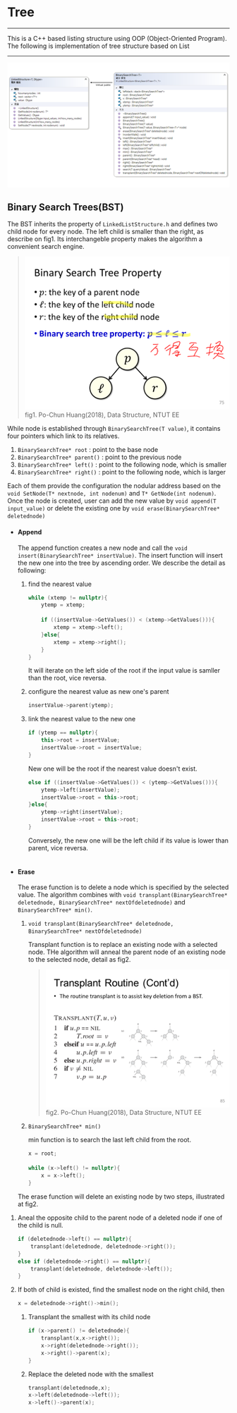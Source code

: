 # Tree
----
This is a C++ based listing structure using OOP (Object-Oriented Program). The following is implementation of tree structure based on List 

----
![#List Fig](UML_BinarytSearchTree.png)

## Binary Search Trees(BST)
The BST inherits the property of ```LinkedListStructure.h``` and defines two child node for every node. 
The left child is smaller than the right, as describe on fig1. Its interchangeble property makes the algorithm a convenient search engine.

>![Binary Search Tree](BST.png)
>fig1. Po-Chun Huang(2018), Data Structure, NTUT EE

While node is established through ```BinarySearchTree(T value)```, it contains four pointers which link to its relatives.

1. ```BinarySearchTree* root``` : point to the base node 
2. ```BinarySearchTree* parent()``` : point to the previous node 
3. ```BinarySearchTree* left()``` : point to the following node, which is smaller
4. ```BinarySearchTree* right()``` : point to the following node, which is larger

Each of them provide the configuration the nodular address based on the ```void SetNode(T* nextnode, int nodenum)``` and ```T* GetNode(int nodenum)```.  
Once the node is created, user can add the new value by ```void append(T input_value)``` or delete the existing one by ```void erase(BinarySearchTree* deletednode)```

* #### Append
    The append function creates a new node and call the ```void insert(BinarySearchTree* insertValue)```.
The insert function will insert the new one into the tree by ascending order. We describe the detail as following:
   1. find the nearest value
        ```c++ number-lines
        while (xtemp != nullptr){
		    ytemp = xtemp;

		    if ((insertValue->GetValues()) < (xtemp->GetValues())){
			    xtemp = xtemp->left();
		    }else{
			    xtemp = xtemp->right();
		    }
	    }
        ```
        It will iterate on the left side of the root if the input value is samller than the root, vice reversa.

  2. configure the nearest value as new one's parent
        ```c++ numbers-line
       insertValue->parent(ytemp);
        ```

  3. link the nearest value to the new one
        ```c++ numbers-line
        if (ytemp == nullptr){
	        this->root = insertValue;
   	        insertValue->root = insertValue;
        }
        ``` 
        New one will be the root if the nearest value doesn't exist.
        ```c++ numbers-line
        else if ((insertValue->GetValues()) < (ytemp->GetValues())){
		    ytemp->left(insertValue);
		    insertValue->root = this->root;
	    }else{
		    ytemp->right(insertValue);
		    insertValue->root = this->root;
	    }    
        ```
        
        Conversely, the new one will be the left child if its value is lower than parent, vice reversa.
<br><br>
* #### Erase
    The erase function is to delete a node which is specified by the selected value. The algorithm combines with ```void transplant(BinarySearchTree* deletednode, BinarySearchTree* nextOfdeletednode)``` and ```BinarySearchTree* min()```.
    1. ```void transplant(BinarySearchTree* deletednode, BinarySearchTree* nextOfdeletednode)```
        
        Transplant function is to replace an existing node with a selected node. THe algorithm will anneal the parent node of an existing node to the selected node, detail as fig2.
        >![Transplant](transplant.png)
        >fig2. Po-Chun Huang(2018), Data Structure, NTUT EE

    2. ```BinarySearchTree* min()```
        
        min function is to search the last left child from the root.
        ```c++ numbers-line
        x = root;

	    while (x->left() != nullptr){
		    x = x->left();
	    }
        ```
    
    The erase function will delete an existing node by two steps, illustrated at fig2.
1. Aneal the opposite child to the parent node of a deleted node if one of the child is null.
    ```c++ numbers-line
    if (deletednode->left() == nullptr){
		transplant(deletednode, deletednode->right());
	}
	else if (deletednode->right() == nullptr){
		transplant(deletednode, deletednode->left());
	}
    ```
2. If both of child is existed, find the smallest node on the right child, then 
    ```c++ numbers-line
    x = deletednode->right()->min();
    ```
   1. Transplant the smallest with its child node
        ```c++ numbers-line
        if (x->parent() != deletednode){
		    transplant(x,x->right());
		    x->right(deletednode->right());
		    x->right()->parent(x);
	    }
        ```
   2. Replace the deleted node with the smallest
        ```c++ numbers-line
        transplant(deletednode,x);
	    x->left(deletednode->left());
	    x->left()->parent(x);
        ```
